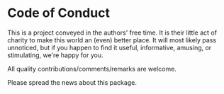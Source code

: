 Code of Conduct
===============

This is a project conveyed in the authors' free time. It is their little
act of charity to make this world an (even) better place.
It will most likely pass unnoticed, but if you happen to find it useful,
informative, amusing, or stimulating, we're happy for you.

All quality contributions/comments/remarks are welcome.

Please spread the news about this package.

